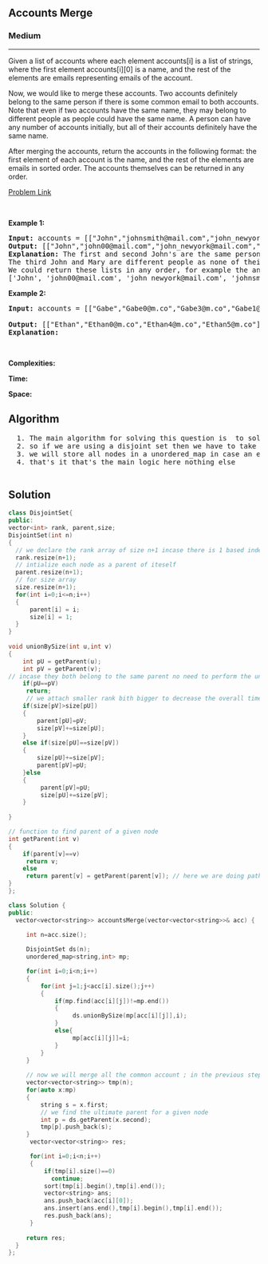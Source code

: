 <h2>Accounts Merge</h2>
<h3>Medium</h3><hr>
<div><p>
  Given a list of accounts where each element accounts[i] is a list of strings, where the first element accounts[i][0] is a name, and the rest of the elements are emails representing emails of the account.

Now, we would like to merge these accounts. Two accounts definitely belong to the same person if there is some common email to both accounts. Note that even if two accounts have the same name, they may belong to different people as people could have the same name. A person can have any number of accounts initially, but all of their accounts definitely have the same name.

After merging the accounts, return the accounts in the following format: the first element of each account is the name, and the rest of the elements are emails in sorted order. The accounts themselves can be returned in any order.

 
</p>


[Problem Link](https://leetcode.com/problems/accounts-merge/description/)

<p>&nbsp;</p>
<p><strong>Example 1:</strong></p>

      
 
<pre><strong>Input:</strong> accounts = [["John","johnsmith@mail.com","john_newyork@mail.com"],["John","johnsmith@mail.com","john00@mail.com"],["Mary","mary@mail.com"],["John","johnnybravo@mail.com"]]
<strong>Output:</strong> [["John","john00@mail.com","john_newyork@mail.com","johnsmith@mail.com"],["Mary","mary@mail.com"],["John","johnnybravo@mail.com"]]
<strong>Explanation:</strong> The first and second John's are the same person as they have the common email "johnsmith@mail.com".
The third John and Mary are different people as none of their email addresses are used by other accounts.
We could return these lists in any order, for example the answer [['Mary', 'mary@mail.com'], ['John', 'johnnybravo@mail.com'], 
['John', 'john00@mail.com', 'john_newyork@mail.com', 'johnsmith@mail.com']] would still be accepted.
</pre>

<p><strong>Example 2:</strong></p>

<pre><strong>Input:</strong> accounts = [["Gabe","Gabe0@m.co","Gabe3@m.co","Gabe1@m.co"],["Kevin","Kevin3@m.co","Kevin5@m.co","Kevin0@m.co"],["Ethan","Ethan5@m.co","Ethan4@m.co","Ethan0@m.co"],["Hanzo","Hanzo3@m.co","Hanzo1@m.co","Hanzo0@m.co"],["Fern","Fern5@m.co","Fern1@m.co","Fern0@m.co"]]
     
<strong>Output:</strong> [["Ethan","Ethan0@m.co","Ethan4@m.co","Ethan5@m.co"],["Gabe","Gabe0@m.co","Gabe1@m.co","Gabe3@m.co"],["Hanzo","Hanzo0@m.co","Hanzo1@m.co","Hanzo3@m.co"],["Kevin","Kevin0@m.co","Kevin3@m.co","Kevin5@m.co"],["Fern","Fern0@m.co","Fern1@m.co","Fern5@m.co"]]
<strong>Explanation:</strong> 
</pre>

<p>&nbsp;</p>
<p><strong>Complexities:</strong></p>
<strong>Time:</strong> 
  
<strong>Space:</strong> 
  <h2> Algorithm </h2>
 <pre>
  1. The main algorithm for solving this question is  to solve it using a disjoint set where we consider the index of account in the disjoin set
  2. so if we are using a disjoint set then we have to take union the criteria for union will be :     
  3. we will store all nodes in a unordered_map in case an element already exists in the map then we will merge them because the node is common here
  4. that's it that's the main logic here nothing else
  </pre>
  <h2> Solution </h2>
  
  ``` c++ 
class DisjointSet{
  public:  
  vector<int> rank, parent,size;
  DisjointSet(int n)
  {
    // we declare the rank array of size n+1 incase there is 1 based indexin
    rank.resize(n+1);
    // intialize each node as a parent of iteself
    parent.resize(n+1);
    // for size array
    size.resize(n+1);
    for(int i=0;i<=n;i++)
    {
        parent[i] = i;
        size[i] = 1;
    }
  }
   
  void unionBySize(int u,int v)
  {
      int pU = getParent(u);
      int pV = getParent(v);
// incase they both belong to the same parent no need to perform the union
      if(pU==pV)
       return; 
       // we attach smaller rank bith bigger to decrease the overall time in finding the parent
      if(size[pV]>size[pU])
      {
          parent[pU]=pV;
          size[pV]+=size[pU];
      }
      else if(size[pU]==size[pV])
      {
          size[pU]+=size[pV];
          parent[pV]=pU;
      }else
      {
           parent[pV]=pU;
           size[pU]+=size[pV];
      }
        
  }
  
  // function to find parent of a given node
  int getParent(int v)
  {
      if(parent[v]==v)
       return v;
      else
       return parent[v] = getParent(parent[v]); // here we are doing path compression so that next time we will find the parent in O(1) time
  }
};

class Solution {
public:
    vector<vector<string>> accountsMerge(vector<vector<string>>& acc) {
        
       int n=acc.size();

       DisjointSet ds(n);
       unordered_map<string,int> mp;

       for(int i=0;i<n;i++)
       {   
           for(int j=1;j<acc[i].size();j++)
           {     
               if(mp.find(acc[i][j])!=mp.end())
               {   
                    ds.unionBySize(mp[acc[i][j]],i);
               }
               else{
                    mp[acc[i][j]]=i;
               }
           }
       }
      
       // now we will merge all the common account ; in the previous step we have already connected the common account
       vector<vector<string>> tmp(n);
       for(auto x:mp)
       {   
           string s = x.first;
           // we find the ultimate parent for a given node
           int p = ds.getParent(x.second);
           tmp[p].push_back(s);
       }
        vector<vector<string>> res;

        for(int i=0;i<n;i++)
        {
            if(tmp[i].size()==0)
              continue;
            sort(tmp[i].begin(),tmp[i].end());  
            vector<string> ans;
            ans.push_back(acc[i][0]);
            ans.insert(ans.end(),tmp[i].begin(),tmp[i].end());  
            res.push_back(ans);  
        }
      
       return res;
    }
};
  ```
</div>
